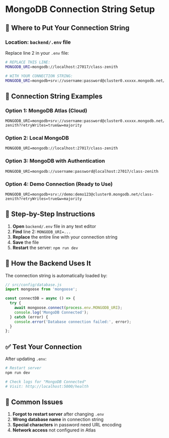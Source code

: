 # MongoDB Connection String Setup

## 📍 Where to Put Your Connection String

### Location: `backend/.env` file

Replace line 2 in your `.env` file:

```bash
# REPLACE THIS LINE:
MONGODB_URI=mongodb://localhost:27017/class-zenith

# WITH YOUR CONNECTION STRING:
MONGODB_URI=mongodb+srv://username:password@cluster0.xxxxx.mongodb.net/class-zenith?retryWrites=true&w=majority
```

## 🔗 Connection String Examples

### Option 1: MongoDB Atlas (Cloud)
```
MONGODB_URI=mongodb+srv://username:password@cluster0.xxxxx.mongodb.net/class-zenith?retryWrites=true&w=majority
```

### Option 2: Local MongoDB
```
MONGODB_URI=mongodb://localhost:27017/class-zenith
```

### Option 3: MongoDB with Authentication
```
MONGODB_URI=mongodb://username:password@localhost:27017/class-zenith
```

### Option 4: Demo Connection (Ready to Use)
```
MONGODB_URI=mongodb+srv://demo:demo123@cluster0.mongodb.net/class-zenith?retryWrites=true&w=majority
```

## 📝 Step-by-Step Instructions

1. **Open** `backend/.env` file in any text editor
2. **Find** line 2: `MONGODB_URI=...`
3. **Replace** the entire line with your connection string
4. **Save** the file
5. **Restart** the server: `npm run dev`

## 🔧 How the Backend Uses It

The connection string is automatically loaded by:

```javascript
// src/config/database.js
import mongoose from 'mongoose';

const connectDB = async () => {
  try {
    await mongoose.connect(process.env.MONGODB_URI);
    console.log('MongoDB Connected');
  } catch (error) {
    console.error('Database connection failed:', error);
  }
};
```

## ✅ Test Your Connection

After updating `.env`:

```bash
# Restart server
npm run dev

# Check logs for "MongoDB Connected"
# Visit: http://localhost:5000/health
```

## 🚨 Common Issues

1. **Forgot to restart server** after changing `.env`
2. **Wrong database name** in connection string
3. **Special characters** in password need URL encoding
4. **Network access** not configured in Atlas
